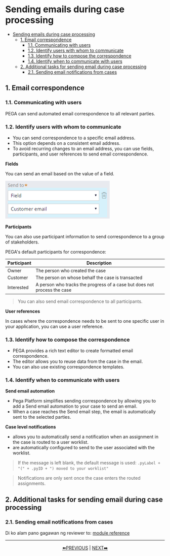 # Sending emails during case processing

- [Sending emails during case processing](#sending-emails-during-case-processing)
    - [1. Email correspondence](#1-email-correspondence)
        - [1.1. Communicating with users](#11-communicating-with-users)
        - [1.2. Identify users with whom to communicate](#12-identify-users-with-whom-to-communicate)
        - [1.3. Identify how to compose the correspondence](#13-identify-how-to-compose-the-correspondence)
        - [1.4. Identify when to communicate with users](#14-identify-when-to-communicate-with-users)
    - [2. Additional tasks for sending email during case processing](#2-additional-tasks-for-sending-email-during-case-processing)
        - [2.1. Sending email notifications from cases](#21-sending-email-notifications-from-cases)

## 1. Email correspondence

### 1.1. Communicating with users

PEGA can send automated email correspondence to all relevant parties.

### 1.2. Identify users with whom to communicate

- You can send correspondence to a specific email address.
- This option depends on a consistent email address.
- To avoid recurring changes to an email address, you can use fields, participants, and user references to send email correspondence.

**Fields**

You can send an email based on the value of a field.

![email field](../resources/email-field.png)

**Participants**

You can also use participant information to send correspondence to a group of stakeholders.

PEGA's default participants for correspondence:

| Participant | Description                                                              |
| ----------- | ------------------------------------------------------------------------ |
| Owner       | The person who created the case                                          |
| Customer    | The person on whose behalf the case is transacted                        |
| Interested  | A person who tracks the progress of a case but does not process the case |

> You can also send email correspondence to all participants.

**User references**

In cases where the correspondence needs to be sent to one specific user in your application, you can use a user reference. 

### 1.3. Identify how to compose the correspondence

- PEGA provides a rich text editor to create formatted email correspondence.
- The editor allows you to reuse data from the case in the email. 
- You can also use existing correspondence templates.

### 1.4. Identify when to communicate with users

**Send email automation**

- Pega Platform simplifies sending correspondence by allowing you to add a Send email automation to your case to send an email.
- When a case reaches the Send email step, the email is automatically sent to the selected parties.

**Case level notifications**

- allows you to automatically send a notification when an assignment in the case is routed to a user worklist. 
- are automatically configured to send to the user associated with the worklist.

> If the message is left blank, the default message is used: `.pyLabel + "(" + .pyID + ") moved to your worklist"`

> Notifications are only sent once the case enters the routed assignments.

## 2. Additional tasks for sending email during case processing

### 2.1. Sending email notifications from cases

Di ko alam pano gagawan ng reviewer to: [module reference](https://academy.pega.com/topic/additional-tasks-sending-email-during-case-processing/v3/in/29826/29936/30836)

---

<p align=center>
  <a href=[1.9]%20Designing%20an%20approval%20process.md>⬅️PREVIOUS</a>
  |
  <a href=../[2]%20Low-code%20App%20Builder%20Extended/[2.1]%20Managing%20application%20development.md>NEXT➡️</a>
</p>
